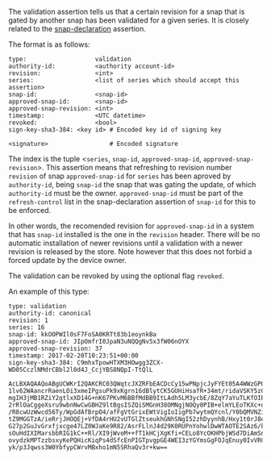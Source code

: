 The validation assertion tells us that a certain revision for a snap that is gated by another snap has been validated for a given series. It is closely related to the [snap-declaration](snap-declaration.md) assertion.

The format is as follows:

``` text
type:                   validation
authority-id:           <authority account-id>
revision:               <int>
series:                 <list of series which should accept this assertion>
snap-id:                <snap-id>
approved-snap-id:       <snap-id>
approved-snap-revision: <int>
timestamp:              <UTC datetime>
revoked:                <bool>
sign-key-sha3-384: <key id> # Encoded key id of signing key

<signature>                 # Encoded signature
```

The index is the tuple \<`series`, `snap-id`, `approved-snap-id`, `approved-snap-revision`\>. This assertion means that refreshing to revision number `revision` of snap `approved-snap-id` for `series` has been aproved by `authority-id`, being `snap-id` the snap that was gating the update, of which `authority-id` must be the owner. `approved-snap-id` must be part of the `refresh-control` list in the snap-declaration assertion of `snap-id` for this to be enforced.

In other words, the recomended revision for `approved-snap-id` in a system that has `snap-id` installed is the one in the `revision` header. There will be no automatic installation of newer revisions until a validation with a newer revision is released by the store. Note however that this does not forbid a forced update by the device owner.

The validation can be revoked by using the optional flag `revoked`.

An example of this type:

``` text
type: validation
authority-id: canonical
revision: 1
series: 16
snap-id: kkOOPWIl0sF7FoSA0KRTt83b1eoynkBa
approved-snap-id: JIpOmfrI0JpaN3uNQQgNv5x3fW06nOYX
approved-snap-revision: 37
timestamp: 2017-02-20T10:23:51+00:00
sign-key-sha3-384: C9mhxTpowHTXM3HOwgg3ZCX-WD05CczlNMdrCBbl2l0d4J_CcjYBS8NQpI-TtQlL

AcLBXAQAAQoABgUCWKrI2QAKCRC03QWqtcJXZRFbEACDcCy15wPNpjcJyFYEt05A4WWzGPQMlC09
1lv62WAancrRaenLOi3xmeIPgsuPk9xKgrn16dBlytCK5GUHiHsafR+34mt/ridaVSKY5zCIkvcJ
mgIH3jMB1RZiY2gtlxXD14G+nK67PKvM6BBfMdBB9ItLAdh5LM3ycbE/8ZqY7aYuTLKfOIPYGjUY
2rRlOaCggeXsru9wbnNwCwGBHZ9ltBgsISZQiSMGnH38OMNgjNOQy0PIB+elmYLEoTKXc+qU1x5w
/R8cwUzWwcd56Ty/WpGdAfBrpO4/afFgVtGrixEWtVigIoIigPb7wytmQYcnl/Y0bQMVNZiYFQdF
tZ9MGGTzA/ieRrjJHOQEj+VfDA4rHU2vUTGlZtseukhGNhSNgI52zhDyynhB/Hxy1t0rJ8eJju2a
G27p2GuJvGrxfjxcge47LZ0WJaKe9R82/AsrFLlnJ4d29K0RUPnYohwlDwWTAOTE2SAz6/kIRNIv
sOuHdIXIMarsbbRIG1kC++Rl/XI9jWvoM++fT1kHCjXgKfi+CELo8YcOKHPbjWSd7DiAmSnR5I6f
ovydzkMPTzzbsxyKePQHicKiqPs4dSfcEnPIGTpvgpGE4WEI3zYGYmsGgFOJqEnuy0IvVRCtJXU4
yk/p3Jqwss3W0YbfypCWrvMBxho1mN5SRhaQv3r+kw==
```
